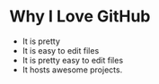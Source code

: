 # Why I Love GitHub

* It is pretty
* It is easy to edit files
* It is pretty easy to edit files
* It hosts awesome projects. 